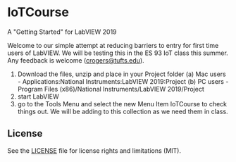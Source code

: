 # IoTCourse
 A "Getting Started" for LabVIEW 2019

Welcome to our simple attempt at reducing barriers to entry for first time users of LabVIEW.  We will be testing this in the ES 93 IoT class this summer.  Any feedback is welcome (crogers@tufts.edu).

1. Download the files, unzip and place in your Project folder (a) Mac users - Applications:National Instruments:LabVIEW 2019:Project (b) PC users - Program Files (x86)/National Instruments/LabVIEW 2019/Project
2. start LabVIEW
3. go to the Tools Menu and select the new Menu Item IoTCourse to check things out.  We will be adding to this collection as we need them in class.

## License

See the [LICENSE](LICENSE.md) file for license rights and limitations (MIT).
